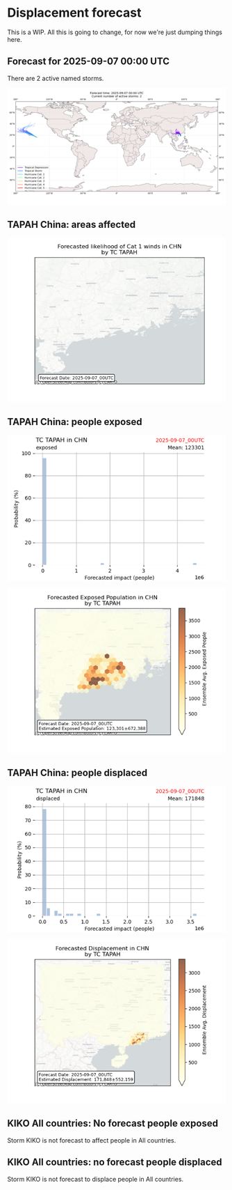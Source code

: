 # Displacement forecast

This is a WIP. All this is going to change, for now we're just dumping things here.

## Forecast for 2025-09-07 00:00 UTC

There are 2 active named storms.

![Active storm ensemble tracks](ECMWF_TC_tracks_20250907000000.png)


## TAPAH China: areas affected

![Map of areas possibly experiencing Cat 1 winds](impact-map_TC_ECMWF_ens_TAPAH_2025-09-07_00UTC_CHN_cat1.png)


## TAPAH China: people exposed

![Histogram of possible exposed population](impact-histogram_TC_ECMWF_ens_TAPAH_2025-09-07_00UTC_CHN_exposed.png)

![Map of possible exposed population](impact-map_TC_ECMWF_ens_TAPAH_2025-09-07_00UTC_CHN_exposed.png)


## TAPAH China: people displaced

![Histogram of possible displaced population](impact-histogram_TC_ECMWF_ens_TAPAH_2025-09-07_00UTC_CHN_displaced.png)


![Map of possible displaced population](impact-map_TC_ECMWF_ens_TAPAH_2025-09-07_00UTC_CHN_displaced.png)


## KIKO All countries: No forecast people exposed

Storm KIKO is not forecast to affect people in All countries.


## KIKO All countries: no forecast people displaced

Storm KIKO is not forecast to displace people in All countries.


